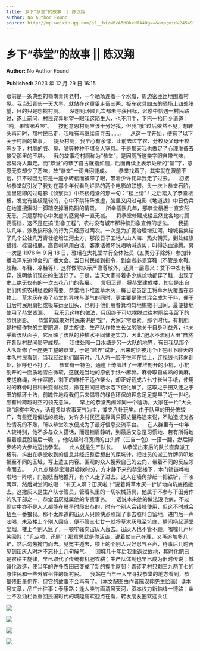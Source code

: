 ```yaml
---
title: 乡下“恭堂”的故事 || 陈汉翔
author: No Author Found
source: http://mp.weixin.qq.com/s?__biz=MzA5MDkxNTA4Ng==&amp;mid=2454914534&amp;idx=1&amp;sn=9281372238e005170698542edd4bb33d&amp;chksm=87a3cd87b0d44491e9e7f80b30d7aa0cdea3a99455750b6b0574718daf84ae206103c4c8dcc9#rd
---
```


# 乡下“恭堂”的故事 || 陈汉翔

**Author:** No Author Found

**Published:** 2023 年 12 月 29 日 16:15

眼前是一条典型的嶺南青砖老村，一个晒场连着一个水塘，周边密匝匝地围着村屋。我当知青头一天大早，就站在这童叟走畜三两、板车农具四五的晒场上四处张望，目的只是想找村厕。    没想到环顾几次都未寻获目标，迟惑中恰遇一村民路过，遂上前问，村民诧异地望一眼我这陌生人，也不用手，下巴一抬用乡语道：    “呐，果嘘咪系啰”。    按他意思村厕应该十分好找，但我“哦”过后依然不见，想转头再问时，那村民已走，我唯有再继续自寻去……。    从这一寻开始，便有了以下关于村厕的故事。    提及村厕，我早心有余悸，此前去过学农、分校及父母干校等乡下，村厕的脏、臭、陋等种种不堪令人窒息。于是那天我也做足了心理准备去接受那里的不堪。    我的故事将村厕称为“恭堂”，是因厕所这类字眼自带气味，容易将人熏走。而“恭堂”的恭字自古就指如厕，后面再续上表示处所的“堂”字，意思无变却少了恶味，故“恭堂”一词自诩能成。      恭堂找着了，其实就在眼前不远，只不过因为它是一座小砖楼而被障了眼，带着少许诧异我走了过去。    初接触恭堂就引发了我对在那个年代看到烂熟的两个电影的联想。头一次上恭堂石阶，脑里随即闪过电影《侦察兵》中茶楼跑堂的那一句：“楼上请”！之后踏入了恭堂楼板，发觉有些板是软的，心中不禁阵阵发虚，脑里又闪过电影《地道战》中日伪兵在地道搜索时一脚踏空掉落陷阱的情景。    所幸插队几年，那恭堂楼板一直安然无恙，只是那种心中发虚的感觉却一直无减。    将恭堂修建成楼显然比各地村厕要高档，这不是在搞“形象工程”，农村没有城市那种搞形象宣传的想法。    我插队几年，涉及搞形象的行为只经历过两次。一次是为扩宽治理增江河，增城县集结了几个公社几万青壮挖增江河土方，那段日子工地人山人海、热火朝天，到处红旗猎猎、标语招展，高音喇叭用白话、客家话循环说唱呐喊造势，叫得热血沸腾。另一次是 1976 年 9 月 18 日，雅瑶在大礼堂举行全体社员（五类分子除外）参加转播毛泽东追悼会的广播大会。当日村民接到指令，到会者必须穿鞋（不管是水鞋、胶鞋、布鞋、凉鞋等），这样做除以示严肃尊敬外，还具一层意义：贫下中农有鞋穿，说明他们现在的生活好了。于是，当天大家带着多少尴尬地都穿了鞋，出现了史上绝无仅有的一次五花八门的鞋展。    言归正题，将恭堂建成楼，其实是出自他们传统农耕经验的需要。恭堂地下堆置草木灰，每日定员定工将草木灰覆盖在恭物上，草木灰在吸了恭堂的异味与潮气的同时，更主要是使其混合成为干料，便于日后村民用肩担或板车运至田头，也利于他们用畚箕均匀地施撒于田间，最便捷地使用了恭堂资源。    我乐见这样的做法，只因终于可以摆脱过往村厕给我留下的恐惧阴影。    恭堂的成果对村民来讲是“宝”，大家非常眼紧。那个时代，有机肥是种植作物的主要肥源，是主旋律。生产队作物生长优劣除关乎自身利益外，也关乎着该队面子，它反映了该队的种植水平同储肥实力，因此“肥水不流别人田”自然在各队村民间墨守成规。    我住处隔一口水塘是另一大队的地界，有日我见那个大队新修了一座更工整的恭堂，于是“越界”试新，出来时恰被几个正在树下聊天的本队村民看到，当我经过他们跟前时，几人将一脸不悦写在脸上，连视线也转向别处，招呼也不打了。    恭堂有一特色，通道上倚墙堆了一堆堆剖开的小棍，小棍剖开的一面质地雪白微软，这就是当地的原创手纸～麻骨。麻骨取自成熟的黄麻，皮搓麻绳，叶作沤肥，剩下的麻杆不适作柴火，却正好截成六七寸长当手纸，使用过的麻骨时日稍长变得松腐，撒在田间日晒水泡下便化解了。这取之于田又还之于田的循环土法，前瞻性地将我们后来倡导的绿色环保的理念足足提早了近一世纪，颇有种跨越时空的领先意味。    早上的恭堂热闹如同一个墟场。大家在一片“大头熟”烟雾中吹水，话题多以农事天气为主，兼夹八卦玩笑。由于队里的田分佈较广，有些还是偏远的坡地，对许多村民还是靠两只脚丈量路途来说，不勉造成对各处情况的不熟，所以恭堂吹水便成为了最好信息交流平台。    在人群里有一中年人较特别，他不多与众人搭话，而是锁眉静听，到最后又总是习惯地、若有所得地捏着烟屁股最后一吸...，他站起时将宽阔的白头裤（三自一包）一搭一翻，然后脚步咚咚大步地迈出恭堂。    此人就是生产队长。    从恭堂出来后的队长直奔派工板前，抖出在恭堂收到的信息并经归整后想出的屎坑计，把社员的派工竹牌叭叭地掛至不同的区域，写上遣工内容。围观的众人搜索自己的去向，带着不同的反应领命而去。    八九点是恭堂潮退墟散时分，方才静下来的恭堂楼下，木门锁链哗啦啦地一阵响，门被咣当地推开，有个人走了进去。这人在墙角抄起一把铁铲，干咳两声，然后对堂间吆喝：“有无人啊？冚灰啦！”说着将草木灰一铲铲地向坑底扬撒去。这撒灰人是生产队仓管员，管着队里的一切农械药具，他属于不参与下田劳作的队干部之一，恭堂冚灰就属他的专责事务。    话说本来他的做法没毛病，不过现实中亦不是人人都能在晨早时段出恭的，时有个别人会错峰使用，但这不时就会招至一番狼狈。那不太厚道的冚灰人只顾快点照规了事去照料自留地，进门后一声吆喝，未及楼上个别人回应，便不管三七廿一就将草木灰甩至坑底，瞬间扬起满堂尘烟，楼上个别人急了，一顿牢骚向冚灰人轰去。冚灰人也不管不顾，嗤嗤几声坏笑回怼：“几点啦，还屙”！那意思就是你活该，说着仗自己在理，又再追加多几铲，然后匆匆掩门而去。见冤主遁去，楼上的个别人只好忍气吞声，待事后几时再见到冚灰人时才不忘补上几句解气。    回城几十年后我重返过故地，其时化肥已是农耕主旋律，早已取代了传统有机肥农耕；生产队体制也早已成为旧时传说；城镇化改造，使当年的许多农田已变成了新的握手屋邨；青砖老村只剩三九两丁七的原住民和一些外省租住的新村民。    我站在当年一大早寻找恭堂的地方看到，恭堂残旧虽仍在，但它的故事不会再有了。（本文配图由作者陈汉翔先生绘画）读本号文章，品广州往事：泰康路：逢人卖竹画清风天河，资本权力新轴线一德路：幽兰不及油栏香重回民国时代的城隍庙欢迎点在看，转发朋友圈欢迎关注

![](https://mmbiz.qpic.cn/mmbiz_jpg/PJWG74pLsMasib9AwmURkeKzRtLt9Q41d9Qtjq2ia4Qqm6XuCxxqtQYxMBzRm5RY7j4ceoDGP2SibBJKOshATYJhw/640)

![](https://mmbiz.qpic.cn/mmbiz_jpg/PJWG74pLsMasib9AwmURkeKzRtLt9Q41dZxvbghgzCib1wASnLfsKic5Kve9hsh8kIdEujpzLNVkicJveT91Dg6QWA/640)

![](https://mmbiz.qpic.cn/mmbiz_jpg/PJWG74pLsMasib9AwmURkeKzRtLt9Q41dml4MZib2BXluKm2UPyGciavMvvvcmK4O5sV98XC9S5ibJqrf8QNrYicd1w/640)

![](https://mmbiz.qpic.cn/mmbiz_gif/PJWG74pLsMZX0BKcLeBUb1nicgI15AfMRowP8gXVMMjhZKcBJEv3c5ictEuf7ZJq3XnRib1cL9tgSvC69iaHkiaWEfw/640?wx_fmt=gif)
